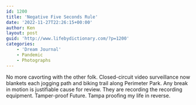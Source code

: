```yaml
---
id: 1200
title: 'Negative Five Seconds Rule'
date: '2022-11-27T22:26:15+00:00'
author: Ken
layout: post
guid: 'http://www.lifebydictionary.com/?p=1200'
categories:
    - 'Dream Journal'
    - Pandemic
    - Photographs
---
```


No more cavorting with the other folk. Closed-circuit video surveillance now blankets each jogging path and biking trail along Perimeter Park. Any break in motion is justifiable cause for review. They are recording the recording equipment. Tamper-proof Future. Tampa proofing my life in reverse.